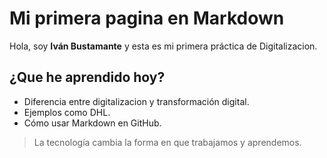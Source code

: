 # Mi primera pagina en Markdown
Hola, soy **Iván Bustamante** y esta es mi primera práctica de Digitalizacion.
## ¿Que he aprendido hoy?
- Diferencia entre digitalizacion y transformación digital.
- Ejemplos como DHL.
- Cómo usar Markdown en GitHub.
> La tecnología cambia la forma en que trabajamos y aprendemos.
